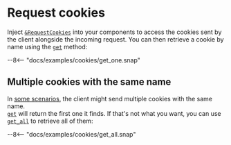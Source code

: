 # Request cookies

Inject [`&RequestCookies`][RequestCookies] into your components to access the cookies sent by the client
alongside the incoming request.
You can then retrieve a cookie by name using the [`get`][RequestCookies::get] method:

--8<-- "docs/examples/cookies/get_one.snap"

## Multiple cookies with the same name

In [some scenarios](https://stackoverflow.com/questions/4056306/how-to-handle-multiple-cookies-with-the-same-name/24214538#24214538),
the client might send multiple cookies with the same name.\
[`get`][RequestCookies::get] will return the first one it finds.
If that's not what you want, you can use [`get_all`][RequestCookies::get_all] to retrieve all of them:

--8<-- "docs/examples/cookies/get_all.snap"

[RequestCookies]: /api_reference/pavex/cookie/struct.RequestCookies.html
[RequestCookies::get]: /api_reference/pavex/cookie/struct.RequestCookies.html#method.get
[RequestCookies::get_all]: /api_reference/pavex/cookie/struct.RequestCookies.html#method.get_all
